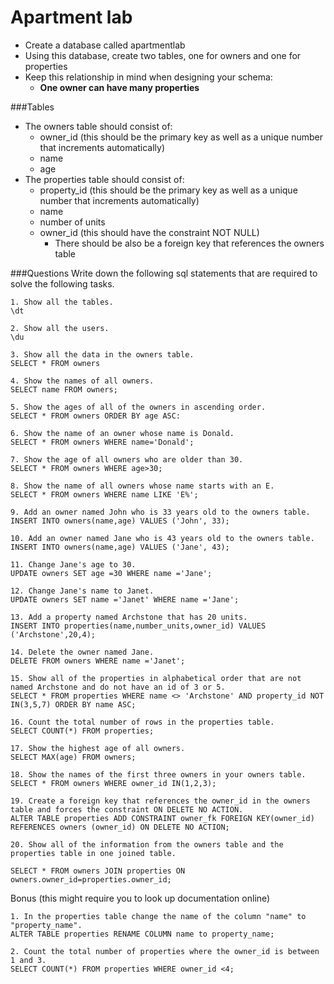 # Apartment lab

- Create a database called apartmentlab 
- Using this database, create two tables, one for owners and one for properties
- Keep this relationship in mind when designing your schema:
	+ **One owner can have many properties**

###Tables

- The owners table should consist of: 
	+ owner_id (this should be the primary key as well as a unique number that increments automatically)
	+ name
	+ age
- The properties table should consist of:
	+ property_id (this should be the primary key as well as a unique number that increments automatically)
	+ name
	+ number of units
	+ owner_id (this should have the constraint NOT NULL)
		+ There should be also be a foreign key that references the owners table

###Questions
Write down the following sql statements that are required to solve the following tasks.

```    
1. Show all the tables.
\dt

2. Show all the users. 
\du

3. Show all the data in the owners table.
SELECT * FROM owners

4. Show the names of all owners. 
SELECT name FROM owners;

5. Show the ages of all of the owners in ascending order. 
SELECT * FROM owners ORDER BY age ASC:

6. Show the name of an owner whose name is Donald. 
SELECT * FROM owners WHERE name='Donald';

7. Show the age of all owners who are older than 30.
SELECT * FROM owners WHERE age>30;

8. Show the name of all owners whose name starts with an E. 
SELECT * FROM owners WHERE name LIKE 'E%';

9. Add an owner named John who is 33 years old to the owners table.
INSERT INTO owners(name,age) VALUES ('John', 33);

10. Add an owner named Jane who is 43 years old to the owners table. 
INSERT INTO owners(name,age) VALUES ('Jane', 43);

11. Change Jane's age to 30. 
UPDATE owners SET age =30 WHERE name ='Jane';

12. Change Jane's name to Janet.
UPDATE owners SET name ='Janet' WHERE name ='Jane';

13. Add a property named Archstone that has 20 units. 
INSERT INTO properties(name,number_units,owner_id) VALUES ('Archstone',20,4);

14. Delete the owner named Jane. 
DELETE FROM owners WHERE name ='Janet';

15. Show all of the properties in alphabetical order that are not named Archstone and do not have an id of 3 or 5. 
SELECT * FROM properties WHERE name <> 'Archstone' AND property_id NOT IN(3,5,7) ORDER BY name ASC;

16. Count the total number of rows in the properties table.
SELECT COUNT(*) FROM properties;

17. Show the highest age of all owners.
SELECT MAX(age) FROM owners;

18. Show the names of the first three owners in your owners table.
SELECT * FROM owners WHERE owner_id IN(1,2,3);

19. Create a foreign key that references the owner_id in the owners table and forces the constraint ON DELETE NO ACTION.
ALTER TABLE properties ADD CONSTRAINT owner_fk FOREIGN KEY(owner_id) REFERENCES owners (owner_id) ON DELETE NO ACTION;

20. Show all of the information from the owners table and the properties table in one joined table.  

SELECT * FROM owners JOIN properties ON owners.owner_id=properties.owner_id;
```
Bonus (this might require you to look up documentation online)

```
1. In the properties table change the name of the column "name" to "property_name". 
ALTER TABLE properties RENAME COLUMN name to property_name;

2. Count the total number of properties where the owner_id is between 1 and 3.
SELECT COUNT(*) FROM properties WHERE owner_id <4;
```
